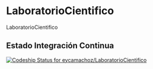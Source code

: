 # LaboratorioCientifico
LaboratorioCientifico

## Estado Integración Continua
[ ![Codeship Status for eycamachoz/LaboratorioCientifico](https://app.codeship.com/projects/e15feee0-2501-0135-d244-3e8f3a096f7e/status?branch=master)](https://app.codeship.com/projects/222402)